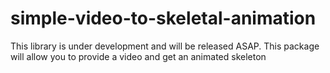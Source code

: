 # simple-video-to-skeletal-animation

This library is under development and will be released ASAP. This package will allow you to provide a video and get an animated skeleton